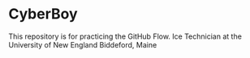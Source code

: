 # CyberBoy
This repository is for practicing the GitHub Flow.
Ice Technician at the University of New England
Biddeford, Maine

